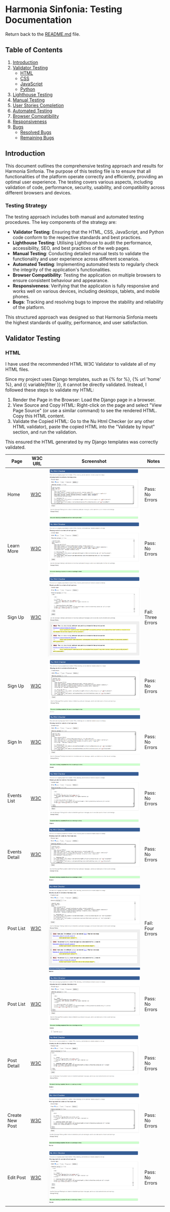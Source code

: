 # Harmonia Sinfonia: Testing Documentation

Return back to the [README.md](README.md) file.

## Table of Contents

1. [Introduction](#introduction)
2. [Validator Testing](#validator-testing)
   - [HTML](#html)
   - [CSS](#css)
   - [JavaScript](#javascript)
   - [Python](#python)
3. [Lighthouse Testing](#lighthouse-testing)
4. [Manual Testing](#manual-testing)
5. [User Stories Completion](#user-stories-completion)
6. [Automated Testing](#automated-testing)
7. [Browser Compatibility](#browser-compatibility)
8. [Responsiveness](#responsiveness)
9. [Bugs](#bugs)
   - [Resolved Bugs](#resolved-bugs)
   - [Remaining Bugs](#remaining-bugs)

## Introduction

This document outlines the comprehensive testing approach and results for Harmonia Sinfonia. The purpose of this testing file is to ensure that all functionalities of the platform operate correctly and efficiently, providing an optimal user experience. The testing covers various aspects, including validation of code, performance, security, usability, and compatibility across different browsers and devices.

### Testing Strategy

The testing approach includes both manual and automated testing procedures. The key components of the strategy are:

- **Validator Testing**: Ensuring that the HTML, CSS, JavaScript, and Python code conform to the respective standards and best practices.
- **Lighthouse Testing**: Utilising Lighthouse to audit the performance, accessibility, SEO, and best practices of the web pages.
- **Manual Testing**: Conducting detailed manual tests to validate the functionality and user experience across different scenarios.
- **Automated Testing**: Implementing automated tests to regularly check the integrity of the application's functionalities.
- **Browser Compatibility**: Testing the application on multiple browsers to ensure consistent behaviour and appearance.
- **Responsiveness**: Verifying that the application is fully responsive and works well on various devices, including desktops, tablets, and mobile phones.
- **Bugs**: Tracking and resolving bugs to improve the stability and reliability of the platform.

This structured approach was designed so that Harmonia Sinfonia meets the highest standards of quality, performance, and user satisfaction.

## Validator Testing

### HTML

I have used the recommended HTML W3C Validator to validate all of my HTML files.

Since my project uses Django templates, such as {% for %}, {% url 'home' %}, and {{ variable|filter }}, it cannot be directly validated. Instead, I followed these steps to validate my HTML:

1. Render the Page in the Browser: Load the Django page in a browser.
2. View Source and Copy HTML: Right-click on the page and select "View Page Source" (or use a similar command) to see the rendered HTML. Copy this HTML content.
3. Validate the Copied HTML: Go to the Nu Html Checker (or any other HTML validator), paste the copied HTML into the "Validate by Input" section, and run the validation.

This ensured the HTML generated by my Django templates was correctly validated.

| Page          | W3C URL | Screenshot                                     | Notes       |
|---------------|---------|------------------------------------------------|-------------|
| Home          | [W3C]() | ![screenshot](documentation/testing/home-pass.png) | Pass: No Errors |
| Learn More    | [W3C]() | ![screenshot](documentation/testing/learnmore-pass.png) | Pass: No Errors |
| Sign Up    | [W3C]() | ![screenshot](documentation/testing/signup-fail.png) | Fail: Three Errors |
| Sign Up    | [W3C]() | ![screenshot](documentation/testing/signup-pass.png) | Pass: No Errors |
| Sign In    | [W3C]() | ![screenshot](documentation/testing/signin-pass.png) | Pass: No Errors |
| Events List    | [W3C]() | ![screenshot](documentation/testing/eventslist-pass.png) | Pass: No Errors |
| Events Detail    | [W3C]() | ![screenshot](documentation/testing/eventsdetail-pass.png) | Pass: No Errors |
| Post List    | [W3C]() | ![screenshot](documentation/testing/postlist-fail.png) | Fail: Four Errors |
| Post List    | [W3C]() | ![screenshot](documentation/testing/postlist-pass.png) | Pass: No Errors |
| Post Detail    | [W3C]() | ![screenshot](documentation/testing/postdetail-pass.png) | Pass: No Errors |
| Create New Post    | [W3C]() | ![screenshot](documentation/testing/createnewpost-post.png) | Pass: No Errors |
| Edit Post    | [W3C]() | ![screenshot](documentation/testing/editpost-pass.png) | Pass: No Errors |

